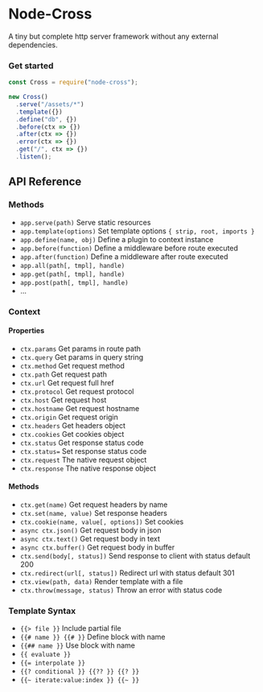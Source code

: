 # Node-Cross

A tiny but complete http server framework without any external dependencies.

### Get started

```js
const Cross = require("node-cross");

new Cross()
  .serve("/assets/*")
  .template({})
  .define("db", {})
  .before(ctx => {})
  .after(ctx => {})
  .error(ctx => {})
  .get("/", ctx => {})
  .listen();
```

## API Reference

### Methods

- `app.serve(path)` Serve static resources
- `app.template(options)` Set template options `{ strip, root, imports }`
- `app.define(name, obj)` Define a plugin to context instance
- `app.before(function)` Define a middleware before route executed
- `app.after(function)` Define a middleware after route executed
- `app.all(path[, tmpl], handle)`
- `app.get(path[, tmpl], handle)`
- `app.post(path[, tmpl], handle)`
- ...

### Context

#### Properties

- `ctx.params` Get params in route path
- `ctx.query` Get params in query string
- `ctx.method` Get request method
- `ctx.path` Get request path
- `ctx.url` Get request full href
- `ctx.protocol` Get request protocol
- `ctx.host` Get request host
- `ctx.hostname` Get request hostname
- `ctx.origin` Get request origin
- `ctx.headers` Get headers object
- `ctx.cookies` Get cookies object
- `ctx.status` Get response status code
- `ctx.status=` Set response status code
- `ctx.request` The native request object
- `ctx.response` The native response object

#### Methods

- `ctx.get(name)` Get request headers by name
- `ctx.set(name, value)` Set response headers
- `ctx.cookie(name, value[, options])` Set cookies
- `async ctx.json()` Get request body in json
- `async ctx.text()` Get request body in text
- `async ctx.buffer()` Get request body in buffer
- `ctx.send(body[, status])` Send response to client with status default 200
- `ctx.redirect(url[, status])` Redirect url with status default 301
- `ctx.view(path, data)` Render template with a file
- `ctx.throw(message, status)` Throw an error with status code

### Template Syntax

- `{{> file }}` Include partial file
- `{{# name }} {{# }}` Define block with name
- `{{## name }}` Use block with name
- `{{ evaluate }}`
- `{{= interpolate }}`
- `{{? conditional }} {{?? }} {{? }}`
- `{{~ iterate:value:index }} {{~ }}`